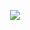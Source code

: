 <p align="center">
    <a href="http://linktr.ee/aryaminus" target="_blank">
        <img src="https://imgur.com/wFHiTTP.png">
    </a>
</p>
